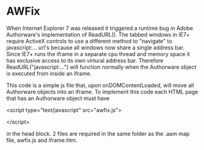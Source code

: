 # AWFix #
When Internet Explorer 7 was released it triggered a runtime bug in Adobe Authorware's implementation of ReadURL(). The tabbed windows in IE7+ require ActiveX controls to use a different method to "navigate" to javascript:... url's because all windows now share a single address bar. Since IE7+ runs the iframe in a separate cpu thread and memory space it has exclusive access to its own virtural address bar. Therefore ReadURL("javascript:...") will function normally when the Authorware object is executed from inside an iframe.

This code is a simple js file that, upon onDOMContentLoaded, will move all Authorware objects into an iframe. To implement this code each HTML page that has an Authorware object must have 

&lt;script type="text/javascript" src="awfix.js"&gt;



&lt;/script&gt;

 in the head block. 2 files are required in the same folder as the .aam map file, awfix.js and iframe.htm.